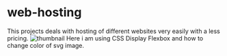 # web-hosting
This projects deals with hosting of different websites very easily with a less pricing.
![thumbnail](https://user-images.githubusercontent.com/73549384/185624264-4a577032-fc1a-49b1-9ec7-c2e8254f6410.png)
Here i am using CSS Display Flexbox and how to change color of svg image.
